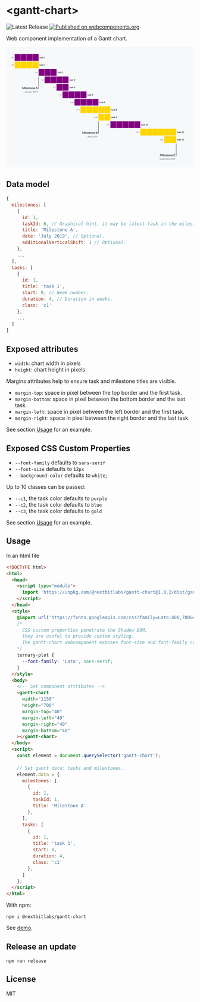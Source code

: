 # &lt;gantt-chart&gt;

![Latest Release](https://badgen.net/github/release/nextbitlabs/gantt-chart) [![Published on webcomponents.org](https://img.shields.io/badge/webcomponents.org-published-blue.svg)](https://www.webcomponents.org/element/gantt-chart)

Web component implementation of a Gantt chart.

<div align="center">


<img width="900px" src="image.png">
</div>

## Data model

```js
{
  milestones: [
    {
      id: 1,
      taskId: 6, // Graphical hint, it may be latest task in the milestone.
      title: 'Milestone A',
      date: 'July 2019', // Optional.
      additionalVerticalShift: 1 // Optional.
    },
    ...
  ],
  tasks: [
    {
      id: 1,
      title: 'task 1',
      start: 0, // Week number.
      duration: 4, // Duration in weeks.
      class: 'c1'
    },
    ...
  ]
}
```

## Exposed attributes

* `width`: chart width in pixels
* `height`: chart height in pixels

Margins attributes help to ensure task and milestone titles are visible.

* `margin-top`: space in pixel between the top border and the first task.
* `margin-bottom`: space in pixel between the bottom border and the last task.
* `margin-left`: space in pixel between the left border and the first task.
* `margin-right`: space in pixel between the right border and the last task.

See section [Usage](#usage) for an example.

## Exposed CSS Custom Properties


* `--font-family` defaults to `sans-serif`
* `--font-size` defaults to `12px`
* `--background-color` defaults to `white`;

Up to 10 classes can be passed:

* `--c1`, the task color defaults to `purple`
* `--c2`, the task color defaults to `blue`
* `--c3`, the task color defaults to `gold`

See section [Usage](#usage) for an example.

## Usage

In an html file

```html
<!DOCTYPE html>
<html>
  <head>
    <script type="module">
      import 'https://unpkg.com/@nextbitlabs/gantt-chart@1.0.2/dist/gantt-chart.umd.js';
    </script>
  </head>
  <style>
    @import url('https://fonts.googleapis.com/css?family=Lato:400,700&display=swap');
    /*
      CSS custom properties penetrate the Shadow DOM,
      they are useful to provide custom styling.
      The gantt-chart webcomponent exposes font-size and font-family custom properties.
    */
    ternary-plot {
      --font-family: 'Lato', sans-serif;
    }
  </style>
  <body>
    <!-- Set component attributes -->
    <gantt-chart
      width="1150"
      height="700"
      margin-top="40"
      margin-left="40"
      margin-right="40"
      margin-bottom="40"
    ></gantt-chart>
  </body>
  <script>
    const element = document.querySelector('gantt-chart');

    // Set gantt data: tasks and milestones.
    element.data = {
      milestones: [
        {
          id: 1,
          taskId: 1,
          title: 'Milestone A'
        },
      ],
      tasks: [
        {
          id: 1,
          title: 'task 1',
          start: 0,
          duration: 4,
          class: 'c1'
        },
      ]
    };
  </script>
</html>
```

With npm:

```
npm i @nextbitlabs/gantt-chart
```

See [demo](https://stackblitz.com/edit/gantt-chart-example).

## Release an update

```
npm run release
```

## License

MIT
